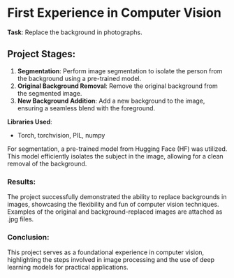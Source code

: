 # First Experience in Computer Vision

**Task**: Replace the background in photographs.

## Project Stages:
1. **Segmentation**: Perform image segmentation to isolate the person from the background using a pre-trained model.
2. **Original Background Removal**: Remove the original background from the segmented image.
3. **New Background Addition**: Add a new background to the image, ensuring a seamless blend with the foreground.

**Libraries Used**:
- Torch, torchvision, PIL, numpy

For segmentation, a pre-trained model from Hugging Face (HF) was utilized. This model efficiently isolates the subject in the image, allowing for a clean removal of the background. 

### Results:
The project successfully demonstrated the ability to replace backgrounds in images, showcasing the flexibility and fun of computer vision techniques. Examples of the original and background-replaced images are attached as .jpg files.

### Conclusion:
This project serves as a foundational experience in computer vision, highlighting the steps involved in image processing and the use of deep learning models for practical applications.